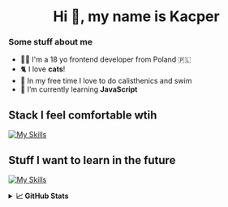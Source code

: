 <h1 align="center">Hi 👋, my name is Kacper</h1>
<h3 align="left">Some stuff about me </h3>
 
- 👨‍💻 I'm a 18 yo frontend developer from Poland 🇵🇱
- 🐈 I love **cats**!
- 💪 In my free time I love to do calisthenics and swim
- 🌱 I’m currently learning **JavaScript**
## Stack I feel comfortable wtih
[![My Skills](https://skillicons.dev/icons?i=html,css,sass,js,git)](https://skillicons.dev)

## Stuff I want to learn in the future
[![My Skills](https://skillicons.dev/icons?i=ts,react,tailwind,figma)](https://skillicons.dev)




<details> <summary> <b>📈 GitHub Stats </b> </summary>
 
 <p><img align="left" src="https://github-readme-stats.vercel.app/api/top-langs?username=cybulskikacper&show_icons=true&locale=en&layout=compact" alt="cybulskikacper" /></p>

<p>&nbsp;<img align="center" src="https://github-readme-stats.vercel.app/api?username=cybulskikacper&show_icons=true&locale=en" alt="cybulskikacper" /></p>

<p><img align="center" src="https://github-readme-streak-stats.herokuapp.com/?user=cybulskikacper&" alt="cybulskikacper" /></p>


<p align="left"> <img src="https://komarev.com/ghpvc/?username=cybulskikacper&label=Profile%20views&color=0e75b6&style=plastic" alt="cybulskikacper" /> </p>
 
 
 </details>



